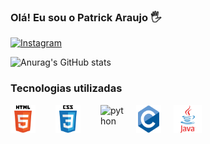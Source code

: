 ### Olá! Eu sou o Patrick Araujo 🖐️
[![Instagram](https://img.shields.io/badge/Instagram-E4405F?style=for-the-badge&logo=instagram&logoColor=white)](https://www.instagram.com/patrick.araujo68/)

![Anurag's GitHub stats](https://github-readme-stats.vercel.app/api?username=PatrickAraujoD&show_icons=true&theme=darku)

### Tecnologias utilizadas

<div style="display: flex; flex-direction: row; gap: 20px" >
  <img src="https://raw.githubusercontent.com/devicons/devicon/55609aa5bd817ff167afce0d965585c92040787a/icons/html5/html5-original-wordmark.svg" alt="html 5" style="width: 40px">
  <img src="https://raw.githubusercontent.com/devicons/devicon/55609aa5bd817ff167afce0d965585c92040787a/icons/css3/css3-original-wordmark.svg" alt="css" style="width: 40px; margin-left: 12px">
  <img src="https://th.bing.com/th/id/R.aa9268c2f03767c62454ac45d5459cd7?rik=vZmmENhShEgOqA&pid=ImgRaw&r=0" alt="python" style="width: 37px;  margin-left: 12px">
  <img src="https://raw.githubusercontent.com/devicons/devicon/55609aa5bd817ff167afce0d965585c92040787a/icons/c/c-original.svg" alt="c" style="width: 40px">
  <img src="https://raw.githubusercontent.com/devicons/devicon/55609aa5bd817ff167afce0d965585c92040787a/icons/java/java-original-wordmark.svg" alt="java" style="width: 45px">
</div>
